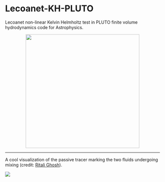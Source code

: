 # Lecoanet-KH-PLUTO
Lecoanet non-linear Kelvin Helmholtz test in PLUTO finite volume hydrodynamics code for Astrophysics.
<p align="center">
<img src="https://user-images.githubusercontent.com/39578361/228855802-4e27be3b-686e-445b-be4d-2d3cac02f551.png" width="370">
</p>

---

A cool visualization of the passive tracer marking the two fluids undergoing mixing (credit: [Ritali Ghosh](https://www.ritalighosh.com)). 
<p align="left"><img src="https://raw.githubusercontent.com/RitaliG/RitaliG.github.io/gh-pages/blogs/images/fulls/passive_scalar_KHI.gif">
</p>

